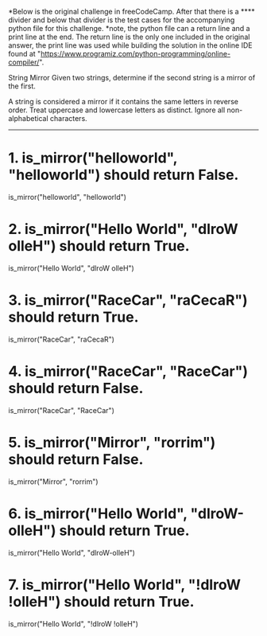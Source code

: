 *Below is the original challenge in freeCodeCamp. After that there is a **** divider and below that divider is the test cases for the accompanying python file for this challenge.
*note, the python file can a return line and a print line at the end. The return line is the only one included in the original answer, the print line was used while building the solution in
 the online IDE found at "https://www.programiz.com/python-programming/online-compiler/".

String Mirror
Given two strings, determine if the second string is a mirror of the first.

A string is considered a mirror if it contains the same letters in reverse order.
Treat uppercase and lowercase letters as distinct.
Ignore all non-alphabetical characters.

****

# 1. is_mirror("helloworld", "helloworld") should return False.
is_mirror("helloworld", "helloworld")

# 2. is_mirror("Hello World", "dlroW olleH") should return True.
is_mirror("Hello World", "dlroW olleH")

# 3. is_mirror("RaceCar", "raCecaR") should return True.
is_mirror("RaceCar", "raCecaR")

# 4. is_mirror("RaceCar", "RaceCar") should return False.
is_mirror("RaceCar", "RaceCar")

# 5. is_mirror("Mirror", "rorrim") should return False.
is_mirror("Mirror", "rorrim")

# 6. is_mirror("Hello World", "dlroW-olleH") should return True.
is_mirror("Hello World", "dlroW-olleH")

# 7. is_mirror("Hello World", "!dlroW !olleH") should return True.
is_mirror("Hello World", "!dlroW !olleH")
